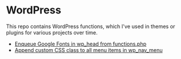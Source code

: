 # WordPress
This repo contains WordPress functions, which I've used in themes or plugins for various projects over time.

* [Enqueue Google Fonts in wp_head from functions.php](https://github.com/dimnikolov/WordPress/blob/master/Enqueue%20Google%20Fonts%20in%20WP%20Head/enqueue-google-fonts.php)
* [Append custom CSS class to all menu items in wp_nav_menu](https://github.com/dimnikolov/WordPress/blob/master/Add%20CSS%20Class%20to%20All%20Menu%20Items%20in%20WP%20Nav%20Menu/wp_add_css_class_to_menu_item.php)
